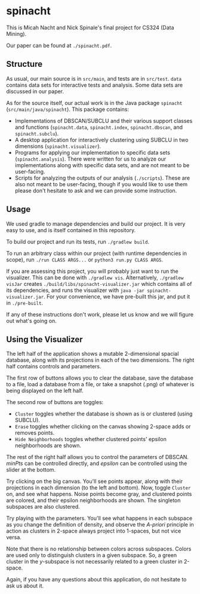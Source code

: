 # spinacht

This is Micah Nacht and Nick Spinale's final project for CS324 (Data Mining).

Our paper can be found at `./spinacht.pdf`.

## Structure

As usual, our main source is in `src/main`, and tests are in `src/test`.
`data` contains data sets for interactive tests and analysis.
Some data sets are discussed in our paper.

As for the source itself, our actual work is in the Java package `spinacht` (`src/main/java/spinacht`).
This package contains:

*   Implementations of DBSCAN/SUBCLU and their various support classes and
    functions (`spinacht.data`, `spinacht.index`, `spinacht.dbscan`, and `spinacht.subclu`).
*   A desktop application for interactively clustering using SUBCLU in two dimensions (`spinacht.visualizer`).
*   Programs for applying our implementation to specific data sets (`spinacht.analysis`).
    There were written for us to analyze our implementations along with specific data sets, and are not meant to be user-facing.
*   Scripts for analyzing the outputs of our analysis (`./scripts`). These are also not meant to be user-facing, though if you would like to use them please don't hesitate to ask and we can provide some instruction.  

## Usage

We used gradle to manage dependencies and build our project.
It is very easy to use, and is itself contained in this repository.

To build our project and run its tests, run `./gradlew build`.

To run an arbitrary class within our project (with runtime dependencies in scope), run `./run CLASS ARGS...` or `python3 run.py CLASS ARGS`.

If you are assessing this project, you will probably just want to run the visualizer.
This can be done with `./gradlew vis`.
Alternatively, `./gradlew visJar` creates `./build/libs/spinacht-visualizer.jar` which contains all of its dependencies, and runs the visualizer with `java -jar spinacht-visualizer.jar`.
For your convenience, we have pre-built this jar, and put it in `./pre-built`.

If any of these instructions don't work, please let us know and we will figure out what's going on.

## Using the Visualizer

The left half of the application shows a mutable 2-dimensional spacial database, along with its projections in each of the two dimensions.
The right half contains controls and parameters.

The first row of buttons allows you to clear the database, save the database to a file, load a database from a file, or take a snapshot (.png) of whatever is being displayed on the left half.

The second row of buttons are toggles:

*   `Cluster` toggles whether the database is shown as is or clustered (using SUBCLU).
*   `Erase` toggles whether clicking on the canvas showing 2-space adds or removes points.
*   `Hide Neighborhoods` toggles whether clustered points' epsilon neighborhoods are shown.

The rest of the right half allows you to control the parameters of DBSCAN.
*minPts* can be controlled directly, and *epsilon* can be controlled using the slider at the bottom.

Try clicking on the big canvas.
You'll see points appear, along with their projections in each dimension (to the left and bottom).
Now, toggle `Cluster` on, and see what happens.
Noise points become gray, and clustered points are colored, and their epsilon neighborhoods are shown.
The singleton subspaces are also clustered.

Try playing with the parameters.
You'll see what happens in each subspace as you change the definition of density, and observe the *A-priori* principle in action as clusters in 2-space always project into 1-spaces, but not vice versa.

Note that there is no relationship between colors across subspaces.
Colors are used only to distinguish clusters in a given subspace.
So, a green cluster in the *y*-subspace is not necessarily related to a green cluster in 2-space.

Again, if you have any questions about this application, do not hesitate to ask us about it.
